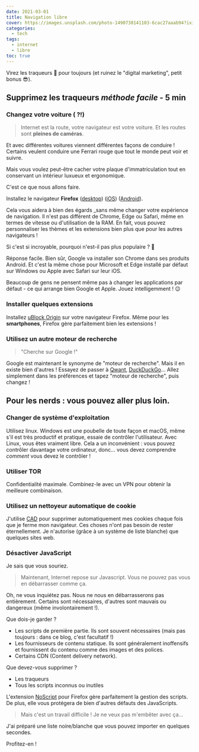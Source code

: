 ```yaml
---
date: 2021-03-01
title: Navigation libre
cover: https://images.unsplash.com/photo-1490730141103-6cac27aaab94?ixid=MXwxMjA3fDB8MHxwaG90by1wYWdlfHx8fGVufDB8fHw%3D&ixlib=rb-1.2.1&auto=format&fit=crop&w=2100&q=80
categories:
  - tech
tags:
  - internet
  - libre
toc: true
---
```


Virez les traqueurs 👀 pour toujours (et ruinez le "digital marketing", petit bonus 😎).

## Supprimez les traqueurs _méthode facile_ - 5 min

### Changez votre voiture ( ?!)

> Internet est la route, votre navigateur est votre voiture.
> Et les routes sont **pleines de caméras**.

Et avec différentes voitures viennent différentes façons de conduire ! Certains veulent conduire une Ferrari rouge que tout le monde peut voir et suivre.

Mais vous voulez peut-être cacher votre plaque d'immatriculation tout en conservant un intérieur luxueux et ergonomique.

C'est ce que nous allons faire.

Installez le navigateur **Firefox** ([desktop](https://www.mozilla.org/fr/firefox/new/)) ([iOS](https://apps.apple.com/fr/app/navigateur-web-firefox/id989804926)) ([Android](https://play.google.com/store/apps/details?id=org.mozilla.firefox)).

Cela vous aidera à bien des égards _sans même changer votre expérience de navigation. Il n'est pas différent de Chrome, Edge ou Safari, même en termes de vitesse ou d'utilisation de la RAM. En fait, vous pouvez personnaliser les thèmes et les extensions bien plus que pour les autres navigateurs !

Si c'est si incroyable, pourquoi n'est-il pas plus populaire ? 🤔

Réponse facile. Bien sûr, Google va installer son Chrome dans ses produits Android. Et c'est la même chose pour Microsoft et Edge installé par défaut sur Windows ou Apple avec Safari sur leur iOS.

Beaucoup de gens ne pensent même pas à changer les applications par défaut - ce qui arrange bien Google et Apple. Jouez intelligemment ! 😉

### Installer quelques extensions

Installez [uBlock Origin](https://addons.mozilla.org/en-US/firefox/addon/ublock-origin/) sur votre navigateur Firefox. Même pour les **smartphones**, Firefox gère parfaitement bien les extensions !

### Utilisez un autre moteur de recherche

> "Cherche sur Google !"

Google est maintenant le synonyme de "moteur de recherche". Mais il en existe bien d'autres ! Essayez de passer à [Qwant](https://www.qwant.com/), [DuckDuckGo](https://duckduckgo.com/)... Allez simplement dans les préférences et tapez "moteur de recherche", puis changez !

## Pour les nerds : vous pouvez aller plus loin.

### Changer de système d'exploitation

Utilisez linux. Windows est une poubelle de toute façon et macOS, même s'il est très productif et pratique, essaie de contrôler l'utilisateur. Avec Linux, vous êtes vraiment libre. Cela a un inconvénient : vous pouvez contrôler davantage votre ordinateur, donc... vous devez comprendre _comment_ vous devez le contrôler !

### Utiliser TOR

Confidentialité maximale. Combinez-le avec un VPN pour obtenir la meilleure combinaison.

### Utilisez un nettoyeur automatique de cookie

J'utilise [CAD](https://addons.mozilla.org/fr/firefox/addon/cookie-autodelete/) pour supprimer automatiquement mes cookies chaque fois que je ferme mon navigateur. Ces choses n'ont pas besoin de rester éternellement. Je n'autorise (grâce à un système de liste blanche) que quelques sites web.

### Désactiver JavaScript

Je sais que vous souriez.

> Maintenant, Internet repose sur Javascript. Vous ne pouvez pas vous en débarrasser comme ça.

Oh, ne vous inquiétez pas. Nous ne nous en débarrasserons pas entièrement. Certains sont nécessaires, d'autres sont mauvais ou dangereux (même involontairement !).

Que dois-je garder ?

- Les scripts de première partie. Ils sont souvent nécessaires (mais pas toujours : dans ce blog, c'est facultatif !)
- Les fournisseurs de contenu statique. Ils sont généralement inoffensifs et fournissent du contenu comme des images et des polices.
- Certains CDN (Content delivery network).

Que devez-vous supprimer ?

- Les traqueurs
- Tous les scripts inconnus ou inutiles

L'extension [NoScript](https://addons.mozilla.org/fr/firefox/addon/noscript/) pour Firefox gère parfaitement la gestion des scripts. De plus, elle vous protégera de bien d'autres défauts des JavaScripts.

> Mais c'est un travail difficile ! Je ne veux pas m'embêter avec ça...

J'ai préparé une liste noire/blanche que vous pouvez importer en quelques secondes.

Profitez-en !
